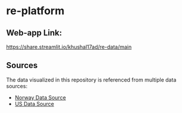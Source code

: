 # re-platform

## Web-app Link:
 https://share.streamlit.io/khushal17ad/re-data/main

## Sources
The data visualized in this repository is referenced from multiple data sources:
* [Norway Data Source](https://www.nve.no/energiforsyning/kraftproduksjon/vindkraft/vindkraftdata/)
* [US Data Source](https://eerscmap.usgs.gov/uswtdb/)
